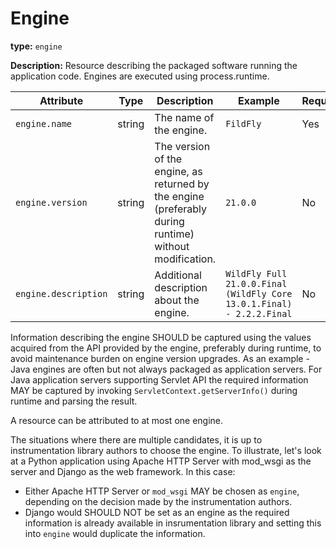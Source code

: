# Engine

**type:** `engine`

**Description:** Resource describing the packaged software running the application code. Engines are executed using process.runtime.

<!-- semconv engine_resource -->
| Attribute  | Type | Description  | Example  | Required |
|---|---|---|---|---|
| `engine.name` | string | The name of the engine. | `FildFly` | Yes |
| `engine.version` | string | The version of the engine, as returned by the engine (preferably during runtime) without modification. | `21.0.0` | No |
| `engine.description` | string | Additional description about the engine. | `WildFly Full 21.0.0.Final (WildFly Core 13.0.1.Final) - 2.2.2.Final` | No |
<!-- endsemconv -->

Information describing the engine SHOULD be captured using the values acquired from the API provided by the engine, preferably during runtime, to avoid maintenance burden on engine version upgrades. As an example - Java engines are often but not always packaged as application servers. For Java application servers supporting Servlet API the required information MAY be captured by invoking `ServletContext.getServerInfo()` during runtime and parsing the result.

A resource can be attributed to at most one engine. 

The situations where there are multiple candidates, it is up to instrumentation library authors to choose the engine. To illustrate, let's look at a Python application using Apache HTTP Server with mod_wsgi as the server and Django as the web framework. In this case:

* Either Apache HTTP Server or `mod_wsgi` MAY be chosen as `engine`, depending on the decision made by the instrumentation authors.
* Django would SHOULD NOT be set as an engine as the required information is already available in insrumentation library and setting this into `engine` would duplicate the information.

